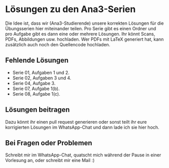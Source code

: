 # Lösungen zu den Ana3-Serien
Die Idee ist, dass wir (Ana3-Studierende) unsere korrekten Lösungen 
für die Übungsserien hier miteinander teilen.
Pro Serie gibt es einen Ordner und pro Aufgabe gibt es dann 
eine oder mehrere Lösungen. Ihr könnt Scans, PDFs, Abbildungen 
usw. hochladen. Wer PDFs mit LaTeX generiert hat, kann zusätzlich
auch noch den Quellencode hochladen.

## Fehlende Lösungen

* Serie 01, Aufgaben 1 und 2.
* Serie 02, Aufgaben 3 und 4.
* Serie 04, Aufgabe 3.
* Serie 07, Aufgabe 1(b).
* Serie 08, Aufgabe 1(c).

## Lösungen beitragen
Dazu könnt ihr einen pull request generieren oder sonst
teilt ihr eure korrigierten Lösungen im WhatsApp-Chat
und dann lade ich sie hier hoch.

## Bei Fragen oder Problemen
Schreibt mir im WhatsApp-Chat, 
quatscht mich während der Pause in einer Vorlesung an,
oder schreibt mir eine Mail :)
